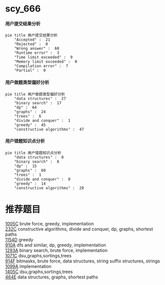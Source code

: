 # scy_666

<!-- tabs:start -->



#### **用户提交结果分析**

```mermaid
pie title 用户提交结果分析
    "Accepted" :  21
    "Rejected" :  0
    "Wrong answer" :  60
    "Runtime error" :  3
    "Time limit exceeded" :  9
    "Memory limit exceeded" :  0
    "Compilation error" :  7
    "Partial" :  0
```

#### **用户做题类型偏好分析**

```mermaid
pie title 用户做题类型偏好分析
    "data structures" :  27
    "binary search" :  17
    "dp" :  64
    "graphs" :  24
    "trees" :  6
    "divide and conquer" :  1
    "greedy" :  45
    "constructive algorithms" :  47
```
#### **用户错题知识点分析**

```mermaid
pie title 用户错题知识点分析
    "data structures" :  0
    "binary search" :  8
    "dp" :  15
    "graphs" :  60
    "trees" :  1
    "divide and conquer" :  0
    "greedy" :  14
    "constructive algorithms" :  20
```



<!-- tabs:end -->
# 推荐题目
[1005C](https://codeforces.com/contest/1005/problem/C)		brute force,
                        greedy,
                        implementation		  
[232C](https://codeforces.com/contest/232/problem/C)		constructive algorithms,
                        divide and conquer,
                        dp,
                        graphs,
                        shortest paths		  
[1154D](https://codeforces.com/contest/1154/problem/D)		greedy		  
[910A](https://codeforces.com/contest/910/problem/A)		dfs and similar,
                        dp,
                        greedy,
                        implementation		  
[1293A](https://codeforces.com/contest/1293/problem/A)		binary search,
                        brute force,
                        implementation		  
[1071C](https://codeforces.com/contest/1071/problem/C)		dsu,graphs,sortings,trees		  
[914F](https://codeforces.com/contest/914/problem/F)		bitmasks,
                        brute force,
                        data structures,
                        string suffix structures,
                        strings		  
[1099A](https://codeforces.com/contest/1099/problem/A)		implementation		  
[1405C](https://codeforces.com/contest/1405/problem/C)		dsu,graphs,sortings,trees		  
[464E](https://codeforces.com/contest/464/problem/E)		data structures,
                        graphs,
                        shortest paths		  
